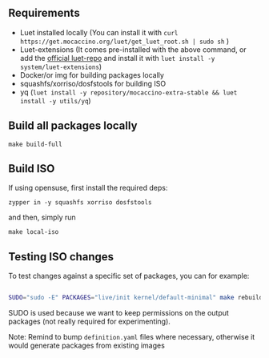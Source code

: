## Requirements

- Luet installed locally (You can install it with `curl https://get.mocaccino.org/luet/get_luet_root.sh | sudo sh` )
- Luet-extensions (It comes pre-installed with the above command, or add the [official luet-repo](https://github.com/Luet-lab/luet-repo) and install it with `luet install -y system/luet-extensions`)
- Docker/or img for building packages locally
- squashfs/xorriso/dosfstools for building ISO
- yq (`luet install -y repository/mocaccino-extra-stable && luet install -y utils/yq`)

## Build all packages locally

```
make build-full
```

## Build ISO

If using opensuse, first install the required deps:

```
zypper in -y squashfs xorriso dosfstools
```

and then, simply run

```
make local-iso
```

## Testing ISO changes

To test changes against a specific set of packages, you can for example:

```bash

SUDO="sudo -E" PACKAGES="live/init kernel/default-minimal" make rebuild local-iso

```

SUDO is used because we want to keep permissions on the output packages (not really required for experimenting).

Note: Remind to bump `definition.yaml` files where necessary, otherwise it would generate packages from existing images
